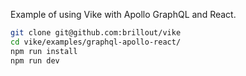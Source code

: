 Example of using Vike with Apollo GraphQL and React.

```bash
git clone git@github.com:brillout/vike
cd vike/examples/graphql-apollo-react/
npm run install
npm run dev
```

